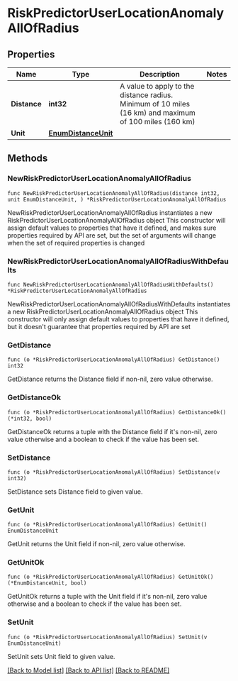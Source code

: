 # RiskPredictorUserLocationAnomalyAllOfRadius

## Properties

Name | Type | Description | Notes
------------ | ------------- | ------------- | -------------
**Distance** | **int32** | A value to apply to the distance radius.  Minimum of 10 miles (16 km) and maximum of 100 miles (160 km) | 
**Unit** | [**EnumDistanceUnit**](EnumDistanceUnit.md) |  | 

## Methods

### NewRiskPredictorUserLocationAnomalyAllOfRadius

`func NewRiskPredictorUserLocationAnomalyAllOfRadius(distance int32, unit EnumDistanceUnit, ) *RiskPredictorUserLocationAnomalyAllOfRadius`

NewRiskPredictorUserLocationAnomalyAllOfRadius instantiates a new RiskPredictorUserLocationAnomalyAllOfRadius object
This constructor will assign default values to properties that have it defined,
and makes sure properties required by API are set, but the set of arguments
will change when the set of required properties is changed

### NewRiskPredictorUserLocationAnomalyAllOfRadiusWithDefaults

`func NewRiskPredictorUserLocationAnomalyAllOfRadiusWithDefaults() *RiskPredictorUserLocationAnomalyAllOfRadius`

NewRiskPredictorUserLocationAnomalyAllOfRadiusWithDefaults instantiates a new RiskPredictorUserLocationAnomalyAllOfRadius object
This constructor will only assign default values to properties that have it defined,
but it doesn't guarantee that properties required by API are set

### GetDistance

`func (o *RiskPredictorUserLocationAnomalyAllOfRadius) GetDistance() int32`

GetDistance returns the Distance field if non-nil, zero value otherwise.

### GetDistanceOk

`func (o *RiskPredictorUserLocationAnomalyAllOfRadius) GetDistanceOk() (*int32, bool)`

GetDistanceOk returns a tuple with the Distance field if it's non-nil, zero value otherwise
and a boolean to check if the value has been set.

### SetDistance

`func (o *RiskPredictorUserLocationAnomalyAllOfRadius) SetDistance(v int32)`

SetDistance sets Distance field to given value.


### GetUnit

`func (o *RiskPredictorUserLocationAnomalyAllOfRadius) GetUnit() EnumDistanceUnit`

GetUnit returns the Unit field if non-nil, zero value otherwise.

### GetUnitOk

`func (o *RiskPredictorUserLocationAnomalyAllOfRadius) GetUnitOk() (*EnumDistanceUnit, bool)`

GetUnitOk returns a tuple with the Unit field if it's non-nil, zero value otherwise
and a boolean to check if the value has been set.

### SetUnit

`func (o *RiskPredictorUserLocationAnomalyAllOfRadius) SetUnit(v EnumDistanceUnit)`

SetUnit sets Unit field to given value.



[[Back to Model list]](../README.md#documentation-for-models) [[Back to API list]](../README.md#documentation-for-api-endpoints) [[Back to README]](../README.md)


